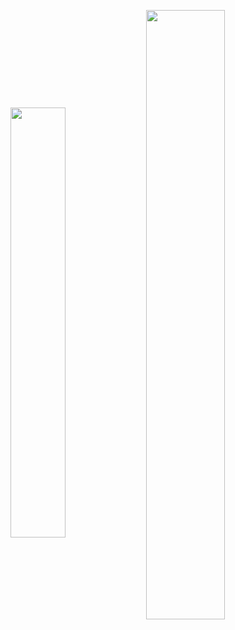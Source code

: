 
<p align="center">
<img align="center" width="42%" src="https://github-readme-stats.vercel.app/api/top-langs/?username=dmrasf&hide_langs_below=0&theme=default&line_height=27&layout=compact" />
<img align="center" width="50%" src="https://github-readme-stats.vercel.app/api?username=dmrasf&show_icons=true" />
</p> 
